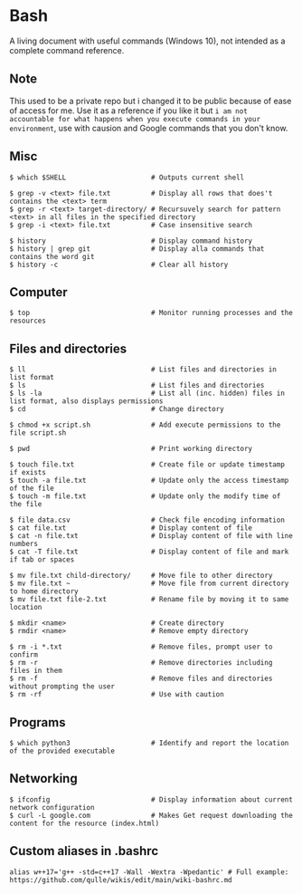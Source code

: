 # Bash
A living document with useful commands (Windows 10), not intended as a complete command reference.

## Note
This used to be a private repo but i changed it to be public because of ease of access for me. Use it as a reference if you like it but `i am not accountable for what happens when you execute commands in your environment`, use with causion and Google commands that you don't know.

## Misc
```
$ which $SHELL                     # Outputs current shell

$ grep -v <text> file.txt          # Display all rows that does't contains the <text> term
$ grep -r <text> target-directory/ # Recursuvely search for pattern <text> in all files in the specified directory
$ grep -i <text> file.txt          # Case insensitive search

$ history                          # Display command history
$ history | grep git               # Display alla commands that contains the word git
$ history -c                       # Clear all history
```

## Computer
```
$ top                              # Monitor running processes and the resources
```

## Files and directories
```
$ ll                               # List files and directories in list format
$ ls                               # List files and directories
$ ls -la                           # List all (inc. hidden) files in list format, also displays permissions
$ cd                               # Change directory

$ chmod +x script.sh               # Add execute permissions to the file script.sh

$ pwd                              # Print working directory

$ touch file.txt                   # Create file or update timestamp if exists
$ touch -a file.txt                # Update only the access timestamp of the file
$ touch -m file.txt                # Update only the modify time of the file

$ file data.csv                    # Check file encoding information
$ cat file.txt                     # Display content of file
$ cat -n file.txt                  # Display content of file with line numbers 
$ cat -T file.txt                  # Display content of file and mark if tab or spaces

$ mv file.txt child-directory/     # Move file to other directory
$ mv file.txt ~                    # Move file from current directory to home directory
$ mv file.txt file-2.txt           # Rename file by moving it to same location

$ mkdir <name>                     # Create directory
$ rmdir <name>                     # Remove empty directory

$ rm -i *.txt                      # Remove files, prompt user to confirm
$ rm -r                            # Remove directories including files in them
$ rm -f                            # Remove files and directories without prompting the user
$ rm -rf                           # Use with caution
```

## Programs
```
$ which python3                    # Identify and report the location of the provided executable
```

## Networking
```
$ ifconfig                         # Display information about current network configuration
$ curl -L google.com               # Makes Get request downloading the content for the resource (index.html)
```

## Custom aliases in .bashrc
```
alias w++17='g++ -std=c++17 -Wall -Wextra -Wpedantic' # Full example: https://github.com/qulle/wikis/edit/main/wiki-bashrc.md
```
